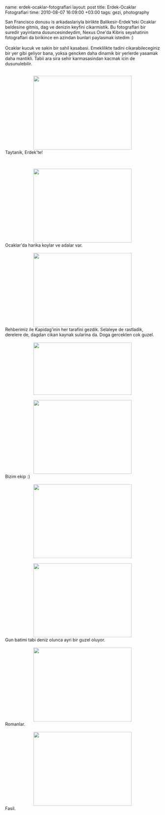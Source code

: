 name: erdek-ocaklar-fotograflari
layout: post
title: Erdek-Ocaklar Fotograflari
time: 2010-08-07 16:09:00 +03:00
tags: gezi, photography

San Francisco donusu is arkadaslariyla birlikte Balikesir-Erdek'teki Ocaklar beldesine gitmis, dag ve denizin keyfini cikarmistik. Bu fotograflari bir suredir yayinlama dusuncesindeydim, Nexus One'da Kibris seyahatinin fotograflari da birikince en azindan bunlari paylasmak istedim :)<br /><br />Ocaklar kucuk ve sakin bir sahil kasabasi. Emeklilikte tadini cikarabileceginiz bir yer gibi geliyor bana, yoksa gencken daha dinamik bir yerlerde yasamak daha mantikli. Tabii ara sira sehir karmasasindan kacmak icin de dusunulebilir.<br /><br /><div class="separator" style="clear: both; text-align: center;"><a href="http://3.bp.blogspot.com/_AZvuJ9kmERM/TF1UDiiyuOI/AAAAAAAABhw/hZHgOezamtA/s1600/P6010442_1.JPG" imageanchor="1" style="margin-left: 1em; margin-right: 1em;"><img border="0" height="240" src="http://3.bp.blogspot.com/_AZvuJ9kmERM/TF1UDiiyuOI/AAAAAAAABhw/hZHgOezamtA/s320/P6010442_1.JPG" width="320" /></a></div>Taytanik, Erdek'te!<br />
<!-- -**-END-**- -->
<br /><div class="separator" style="clear: both; text-align: center;"><a href="http://4.bp.blogspot.com/_AZvuJ9kmERM/TF1UFkdA5xI/AAAAAAAABh0/xAN_K2Hie9A/s1600/P6010469_1.JPG" imageanchor="1" style="margin-left: 1em; margin-right: 1em;"><img border="0" height="240" src="http://4.bp.blogspot.com/_AZvuJ9kmERM/TF1UFkdA5xI/AAAAAAAABh0/xAN_K2Hie9A/s320/P6010469_1.JPG" width="320" /></a></div>Ocaklar'da harika koylar ve adalar var.<br /><br /><div class="separator" style="clear: both; text-align: center;"><a href="http://3.bp.blogspot.com/_AZvuJ9kmERM/TF1UK9caHDI/AAAAAAAABh4/rD3uzXaqIjY/s1600/P6030654_1.JPG" imageanchor="1" style="margin-left: 1em; margin-right: 1em;"><img border="0" height="240" src="http://3.bp.blogspot.com/_AZvuJ9kmERM/TF1UK9caHDI/AAAAAAAABh4/rD3uzXaqIjY/s320/P6030654_1.JPG" width="320" /></a></div>Rehberimiz ile Kapidag'inin her tarafini gezdik. Selaleye de rastladik, derelere de, dagdan cikan kaynak sularina da. Doga gercekten cok guzel.<br /><br /><div class="separator" style="clear: both; text-align: center;"><a href="http://4.bp.blogspot.com/_AZvuJ9kmERM/TF1USPJ0QmI/AAAAAAAABh8/QZruSg-tZWs/s1600/P6030690_1.JPG" imageanchor="1" style="margin-left: 1em; margin-right: 1em;"><img border="0" height="170" src="http://4.bp.blogspot.com/_AZvuJ9kmERM/TF1USPJ0QmI/AAAAAAAABh8/QZruSg-tZWs/s320/P6030690_1.JPG" width="320" /></a></div><br /><div class="separator" style="clear: both; text-align: center;"><a href="http://4.bp.blogspot.com/_AZvuJ9kmERM/TF1XGZ4THnI/AAAAAAAABiA/Zx4R-B5MMzI/s1600/P6010460_1.JPG" imageanchor="1" style="margin-left: 1em; margin-right: 1em;"><img border="0" height="240" src="http://4.bp.blogspot.com/_AZvuJ9kmERM/TF1XGZ4THnI/AAAAAAAABiA/Zx4R-B5MMzI/s320/P6010460_1.JPG" width="320" /></a></div>Bizim ekip :)<br /><br /><div class="separator" style="clear: both; text-align: center;"><a href="http://1.bp.blogspot.com/_AZvuJ9kmERM/TF1X3RFR2NI/AAAAAAAABiI/5-QHv8id2KQ/s1600/P6020555.JPG" imageanchor="1" style="margin-left: 1em; margin-right: 1em;"><img border="0" height="240" src="http://1.bp.blogspot.com/_AZvuJ9kmERM/TF1X3RFR2NI/AAAAAAAABiI/5-QHv8id2KQ/s320/P6020555.JPG" width="320" /></a></div><br /><div class="separator" style="clear: both; text-align: center;"><a href="http://1.bp.blogspot.com/_AZvuJ9kmERM/TF1YQXsFm5I/AAAAAAAABiM/z9h9pg6L8j8/s1600/P6020570.JPG" imageanchor="1" style="margin-left: 1em; margin-right: 1em;"><img border="0" height="240" src="http://1.bp.blogspot.com/_AZvuJ9kmERM/TF1YQXsFm5I/AAAAAAAABiM/z9h9pg6L8j8/s320/P6020570.JPG" width="320" /></a></div>Gun batimi tabi deniz olunca ayri bir guzel oluyor.<br /><br /><div class="separator" style="clear: both; text-align: center;"><a href="http://3.bp.blogspot.com/_AZvuJ9kmERM/TF1Y0QdhJrI/AAAAAAAABiQ/9bUtOYFd8lU/s1600/P6020573.JPG" imageanchor="1" style="margin-left: 1em; margin-right: 1em;"><img border="0" height="240" src="http://3.bp.blogspot.com/_AZvuJ9kmERM/TF1Y0QdhJrI/AAAAAAAABiQ/9bUtOYFd8lU/s320/P6020573.JPG" width="320" /></a></div>Romanlar.<br /><br /><div class="separator" style="clear: both; text-align: center;"><a href="http://3.bp.blogspot.com/_AZvuJ9kmERM/TF1afQFHEoI/AAAAAAAABiU/moz64gtbbs8/s1600/P6020624.JPG" imageanchor="1" style="margin-left: 1em; margin-right: 1em;"><img border="0" height="240" src="http://3.bp.blogspot.com/_AZvuJ9kmERM/TF1afQFHEoI/AAAAAAAABiU/moz64gtbbs8/s320/P6020624.JPG" width="320" /></a></div>Fasil.
